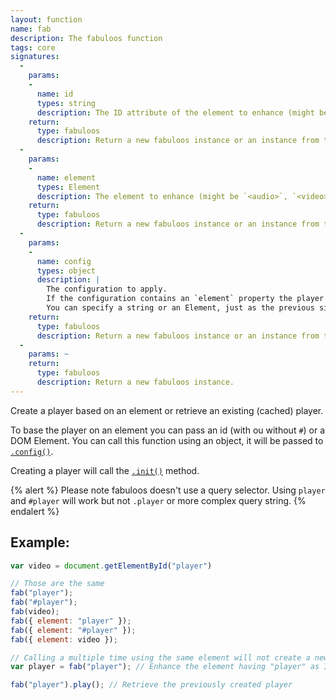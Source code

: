 ```yaml
---
layout: function
name: fab
description: The fabuloos function
tags: core
signatures:
  -
    params:
    -
      name: id
      types: string
      description: The ID attribute of the element to enhance (might be `<audio>`, `<video>` or any element).
    return:
      type: fabuloos
      description: Return a new fabuloos instance or an instance from the instances' cache.
  -
    params:
    -
      name: element
      types: Element
      description: The element to enhance (might be `<audio>`, `<video>` or any element).
    return:
      type: fabuloos
      description: Return a new fabuloos instance or an instance from the instances' cache.
  -
    params:
    -
      name: config
      types: object
      description: |
        The configuration to apply.
        If the configuration contains an `element` property the player will be based on this element.
        You can specify a string or an Element, just as the previous signatures.
    return:
      type: fabuloos
      description: Return a new fabuloos instance or an instance from the instances' cache.
  -
    params: ~
    return:
      type: fabuloos
      description: Return a new fabuloos instance.
---
```


Create a player based on an element or retrieve an existing (cached) player.

To base the player on an element you can pass an id (with ou without `#`) or a DOM Element. You can call this function using an object, it will be passed to [`.config()`](/documentation/api/config.html).

Creating a player will call the [`.init()`](/documentation/api/init.html) method.

{% alert %}
Please note fabuloos doesn't use a query selector. Using `player` and `#player` will work but not `.player` or more complex query string.
{% endalert %}

## Example:
```js
var video = document.getElementById("player")

// Those are the same
fab("player");
fab("#player");
fab(video);
fab({ element: "player" });
fab({ element: "#player" });
fab({ element: video });

// Calling a multiple time using the same element will not create a new player:
var player = fab("player"); // Enhance the element having "player" as ID

fab("player").play(); // Retrieve the previously created player
```